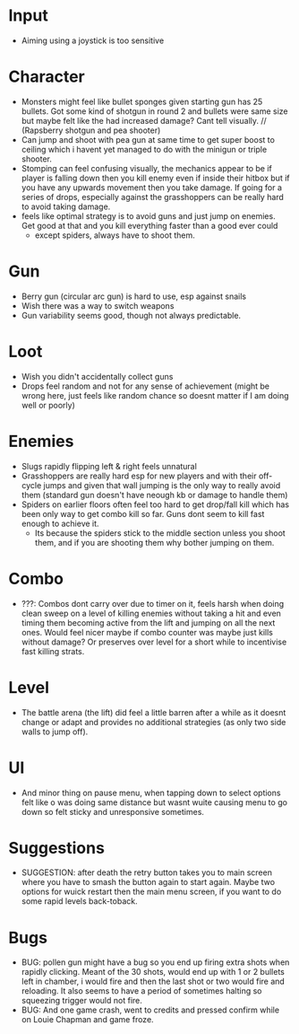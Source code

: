# Input
- Aiming using a joystick is too sensitive

# Character
- Monsters might feel like bullet sponges given starting gun has 25 bullets. Got some kind of shotgun in round 2 and bullets were same size but maybe felt like the had increased damage? Cant tell visually. // (Rapsberry shotgun and pea shooter)
- Can jump and shoot with pea gun at same time to get super boost to ceiling which i havent yet managed to do with the minigun or triple shooter.
- Stomping can feel confusing visually, the mechanics appear to be if player is falling down then you kill enemy even if inside their hitbox but if you have any upwards movement then you take damage. If going for a series of drops, especially against the grasshoppers can be really hard to avoid taking damage.
- feels like optimal strategy is to avoid guns and just jump on enemies. Get good at that and you kill everything faster than a good ever could 
  - except spiders, always have to shoot them.

# Gun
- Berry gun (circular arc gun) is hard to use, esp against snails
- Wish there was a way to switch weapons
- Gun variability seems good, though not always predictable.
  
# Loot
- Wish you didn't accidentally collect guns
- Drops feel random and not for any sense of achievement (might be wrong here, just feels like random chance so doesnt matter if I am doing well or poorly)

# Enemies
- Slugs rapidly flipping left & right feels unnatural
- Grasshoppers are really hard esp for new players and with their off-cycle jumps and given that wall jumping is the only way to really avoid them (standard gun doesn't have neough kb or damage to handle them)
- Spiders on earlier floors often feel too hard to get drop/fall kill which has been only way to get combo kill so far. Guns dont seem to kill fast enough to achieve it. 
  - Its because the spiders stick to the middle section unless you shoot them, and if you are shooting them why bother jumping on them.

# Combo
- ???: Combos dont carry over due to timer on it, feels harsh when doing clean sweep on a level of killing enemies without taking a hit and even timing them becoming active from the lift and jumping on all the next ones. Would feel nicer maybe if combo counter was maybe just kills without damage? Or preserves over level for a short while to incentivise fast killing strats.

# Level
- The battle arena (the lift) did feel a little barren after a while as it doesnt change or adapt and provides no additional strategies (as only two side walls to jump off).

# UI
- And minor thing on pause menu, when tapping down to select options felt like o was doing same distance but wasnt wuite causing menu to go down so felt sticky and unresponsive sometimes.

# Suggestions
- SUGGESTION: after death the retry button takes you to main screen where you have to smash the button again to start again. Maybe two options for wuick restart then the main menu screen, if you want to do some rapid levels back-toback.

# Bugs
- BUG: pollen gun might have a bug so you end up firing extra shots when rapidly clicking. Meant of the 30 shots, would end up with 1 or 2 bullets left in chamber, i would fire and then the last shot or two would fire and reloading. It also seems to have a period of sometimes halting so squeezing trigger would not fire.
- BUG: And one game crash, went to credits and pressed confirm while on Louie Chapman and game froze.
